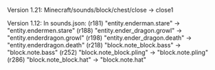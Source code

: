 Version 1.21:
Minecraft/sounds/block/chest/close -> close1

Version 1.12:
In sounds.json:
(r181)  "entity.enderman.stare" -> "entity.endermen.stare"
(r188)  "entity.ender_dragon.growl" -> "entity.enderdragon.growl"
(r198)  "entity.ender_dragon.death" -> "entity.enderdragon.death"
(r218)  "block.note_block.bass" -> "block.note.bass"
(r252)  "block.note_block.pling" -> "block.note.pling"
(r286)  "block.note_block.hat" -> "block.note.hat"
